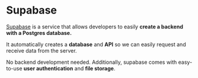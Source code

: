# Supabase

[Supabase](https://supabase.com/) is a service that allows developers to easily **create a backend with a Postgres database.**

It automatically creates a **database** and **API** so we can easily request and receive data from the server.

No backend development needed. Additionally, supabase comes with easy-to-use **user authentication** and **file storage**.
